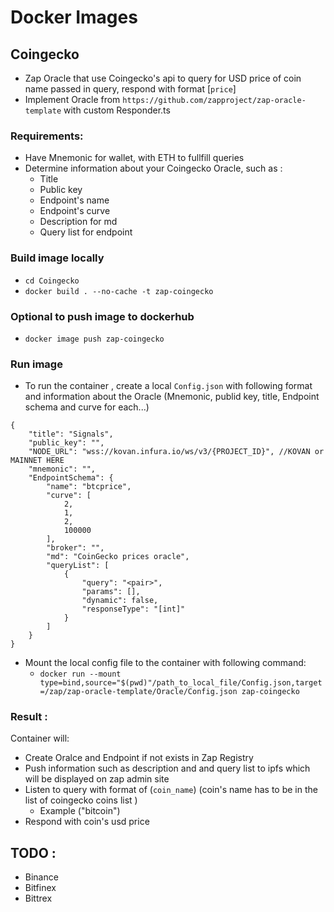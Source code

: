 # Docker Images
## Coingecko
- Zap Oracle that use Coingecko's api to query for USD price of coin name passed in query, respond with format [`price`]
- Implement Oracle from `https://github.com/zapproject/zap-oracle-template`  with custom Responder.ts
### Requirements: 
- Have Mnemonic for wallet, with ETH to fullfill queries
- Determine information about your Coingecko Oracle, such as : 
    + Title
    + Public key
    + Endpoint's name
    + Endpoint's curve
    + Description for md
    + Query list for endpoint
    
### Build image locally
- `cd Coingecko`
- `docker build . --no-cache -t zap-coingecko`
### Optional to push image to dockerhub
- `docker image push zap-coingecko`
### Run image
- To run the container , create a local `Config.json` with following format and information about the Oracle (Mnemonic, publid key, title, Endpoint schema and curve for each...)
```
{
	"title": "Signals",
	"public_key": "",
	"NODE_URL": "wss://kovan.infura.io/ws/v3/{PROJECT_ID}", //KOVAN or MAINNET HERE
	"mnemonic": "",
	"EndpointSchema": {
		"name": "btcprice",
		"curve": [
			2,
			1,
			2,
			100000
		],
		"broker": "",
		"md": "CoinGecko prices oracle",
		"queryList": [
			{
				"query": "<pair>",
				"params": [],
				"dynamic": false,
				"responseType": "[int]"
			}
		]
	}
}
```
- Mount the local config file to the container with following command: 
    + `docker run --mount type=bind,source="$(pwd)"/path_to_local_file/Config.json,target=/zap/zap-oracle-template/Oracle/Config.json zap-coingecko`
### Result :
Container will:  
- Create Oralce and Endpoint if not exists in Zap Registry
- Push information such as description and and query list to ipfs which will be displayed on zap admin site
- Listen to query with format of (`coin_name`) (coin's name has to be in the list of coingecko coins list )
    + Example ("bitcoin")
- Respond with coin's usd price

## TODO : 
- Binance
- Bitfinex
- Bittrex